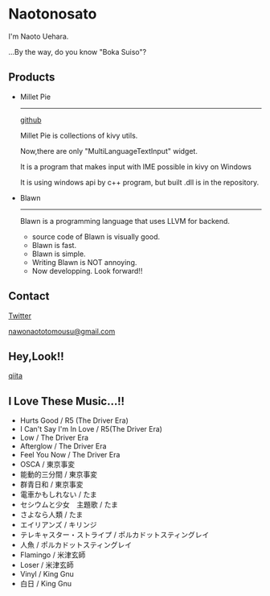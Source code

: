 # Naotonosato

I'm Naoto Uehara.

...By the way, do you know "Boka Suiso"?

## Products

- Millet Pie

  ------

  [github](https://github.com/Naotonosato/MilletPie)

  Millet Pie is collections of kivy utils.

  Now,there are only "MultiLanguageTextInput" widget.

  It is a program that makes input with IME possible in kivy on Windows

  It is using windows api by c++ program, but built .dll is in the repository.

- Blawn

  ------

  Blawn is a programming language that uses LLVM for backend.

  - source code of Blawn is visually good.
  - Blawn is fast.
  - Blawn is simple.
  - Writing Blawn is NOT annoying.
  - Now developping. Look forward!!

## Contact

[Twitter](https://twitter.com/Naotonosato)

nawonaototomousu@gmail.com

## Hey,Look!!

[qiita](https://qiita.com/nawonaototomousu)

## I Love These Music...!!

- Hurts Good / R5 (The Driver Era)
- I Can't Say I'm In Love / R5(The Driver Era)
- Low / The Driver Era
- Afterglow / The Driver Era
- Feel You Now / The Driver Era
- OSCA / 東京事変
- 能動的三分間 / 東京事変
- 群青日和 / 東京事変
- 電車かもしれない / たま
- セシウムと少女　主題歌 / たま
- さよなら人類 / たま
- エイリアンズ / キリンジ
- テレキャスター・ストライプ / ポルカドットスティングレイ
- 人魚 / ポルカドットスティングレイ
- Flamingo / 米津玄師 
- Loser / 米津玄師
- Vinyl / King Gnu
- 白日 / King Gnu